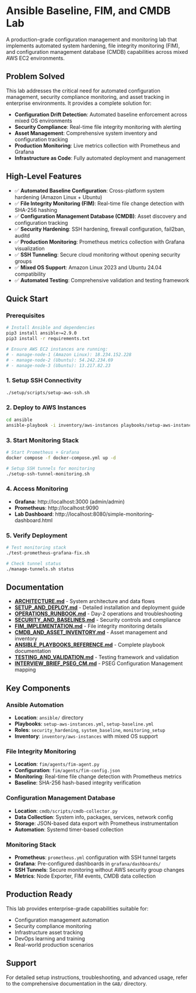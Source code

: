 # Ansible Baseline, FIM, and CMDB Lab

A production-grade configuration management and monitoring lab that implements automated system hardening, file integrity monitoring (FIM), and configuration management database (CMDB) capabilities across mixed AWS EC2 environments.

## Problem Solved

This lab addresses the critical need for automated configuration management, security compliance monitoring, and asset tracking in enterprise environments. It provides a complete solution for:

- **Configuration Drift Detection**: Automated baseline enforcement across mixed OS environments
- **Security Compliance**: Real-time file integrity monitoring with alerting
- **Asset Management**: Comprehensive system inventory and configuration tracking
- **Production Monitoring**: Live metrics collection with Prometheus and Grafana
- **Infrastructure as Code**: Fully automated deployment and management

## High-Level Features

- ✅ **Automated Baseline Configuration**: Cross-platform system hardening (Amazon Linux + Ubuntu)
- ✅ **File Integrity Monitoring (FIM)**: Real-time file change detection with SHA-256 hashing
- ✅ **Configuration Management Database (CMDB)**: Asset discovery and configuration tracking
- ✅ **Security Hardening**: SSH hardening, firewall configuration, fail2ban, auditd
- ✅ **Production Monitoring**: Prometheus metrics collection with Grafana visualization
- ✅ **SSH Tunneling**: Secure cloud monitoring without opening security groups
- ✅ **Mixed OS Support**: Amazon Linux 2023 and Ubuntu 24.04 compatibility
- ✅ **Automated Testing**: Comprehensive validation and testing framework

## Quick Start

### Prerequisites
```bash
# Install Ansible and dependencies
pip3 install ansible>=2.9.0
pip3 install -r requirements.txt

# Ensure AWS EC2 instances are running:
# - manage-node-1 (Amazon Linux): 18.234.152.228
# - manage-node-2 (Ubuntu): 54.242.234.69  
# - manage-node-3 (Ubuntu): 13.217.82.23
```

### 1. Setup SSH Connectivity
```bash
./setup/scripts/setup-aws-ssh.sh
```

### 2. Deploy to AWS Instances
```bash
cd ansible
ansible-playbook -i inventory/aws-instances playbooks/setup-aws-instances.yml
```

### 3. Start Monitoring Stack
```bash
# Start Prometheus + Grafana
docker compose -f docker-compose.yml up -d

# Setup SSH tunnels for monitoring
./setup-ssh-tunnel-monitoring.sh
```

### 4. Access Monitoring
- **Grafana**: http://localhost:3000 (admin/admin)
- **Prometheus**: http://localhost:9090
- **Lab Dashboard**: http://localhost:8080/simple-monitoring-dashboard.html

### 5. Verify Deployment
```bash
# Test monitoring stack
./test-prometheus-grafana-fix.sh

# Check tunnel status
./manage-tunnels.sh status
```

## Documentation

- **[ARCHITECTURE.md](ARCHITECTURE.md)** - System architecture and data flows
- **[SETUP_AND_DEPLOY.md](SETUP_AND_DEPLOY.md)** - Detailed installation and deployment guide
- **[OPERATIONS_RUNBOOK.md](OPERATIONS_RUNBOOK.md)** - Day-2 operations and troubleshooting
- **[SECURITY_AND_BASELINES.md](SECURITY_AND_BASELINES.md)** - Security controls and compliance
- **[FIM_IMPLEMENTATION.md](FIM_IMPLEMENTATION.md)** - File integrity monitoring details
- **[CMDB_AND_ASSET_INVENTORY.md](CMDB_AND_ASSET_INVENTORY.md)** - Asset management and inventory
- **[ANSIBLE_PLAYBOOKS_REFERENCE.md](ANSIBLE_PLAYBOOKS_REFERENCE.md)** - Complete playbook documentation
- **[TESTING_AND_VALIDATION.md](TESTING_AND_VALIDATION.md)** - Testing framework and validation
- **[INTERVIEW_BRIEF_PSEG_CM.md](INTERVIEW_BRIEF_PSEG_CM.md)** - PSEG Configuration Management mapping

## Key Components

### Ansible Automation
- **Location**: `ansible/` directory
- **Playbooks**: `setup-aws-instances.yml`, `setup-baseline.yml`
- **Roles**: `security_hardening`, `system_baseline`, `monitoring_setup`
- **Inventory**: `inventory/aws-instances` with mixed OS support

### File Integrity Monitoring
- **Location**: `fim/agents/fim-agent.py`
- **Configuration**: `fim/agents/fim-config.json`
- **Monitoring**: Real-time file change detection with Prometheus metrics
- **Baseline**: SHA-256 hash-based integrity verification

### Configuration Management Database
- **Location**: `cmdb/scripts/cmdb-collector.py`
- **Data Collection**: System info, packages, services, network config
- **Storage**: JSON-based data export with Prometheus instrumentation
- **Automation**: Systemd timer-based collection

### Monitoring Stack
- **Prometheus**: `prometheus.yml` configuration with SSH tunnel targets
- **Grafana**: Pre-configured dashboards in `grafana/dashboards/`
- **SSH Tunnels**: Secure monitoring without AWS security group changes
- **Metrics**: Node Exporter, FIM events, CMDB data collection

## Production Ready

This lab provides enterprise-grade capabilities suitable for:
- Configuration management automation
- Security compliance monitoring  
- Infrastructure asset tracking
- DevOps learning and training
- Real-world production scenarios

## Support

For detailed setup instructions, troubleshooting, and advanced usage, refer to the comprehensive documentation in the `GAB/` directory.
